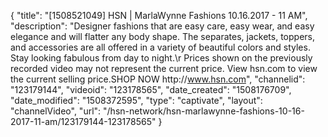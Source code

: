 {
    "title": "[1508521049] HSN | MarlaWynne Fashions 10.16.2017 - 11 AM",
    "description": "Designer fashions that are easy care, easy wear, and easy elegance and will flatter any body shape. The separates, jackets, toppers, and accessories are all offered in a variety of beautiful colors and styles. Stay looking fabulous from day to night.\r Prices shown on the previously recorded video may not represent the current price.  View hsn.com to view the current selling price.SHOP NOW http:\/\/www.hsn.com",
    "channelid": "123179144",
    "videoid": "123178565",
    "date_created": "1508176709",
    "date_modified": "1508372595",
    "type": "captivate",
    "layout": "channelVideo",
    "url": "\/hsn-network\/hsn-marlawynne-fashions-10-16-2017-11-am\/123179144-123178565"
}